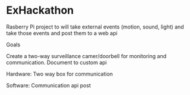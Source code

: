 # ExHackathon

Rasberry Pi project to will take external events (motion, sound, light) and take those events and post them to a web api

Goals

Create a two-way surveillance camer/doorbell for monitoring and communication. Document to custom api

Hardware:
  Two way box for communication
  
Software:
  Communication
  api post
